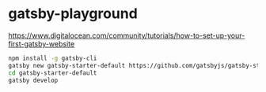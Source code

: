 # gatsby-playground

https://www.digitalocean.com/community/tutorials/how-to-set-up-your-first-gatsby-website

```bash
npm install -g gatsby-cli
gatsby new gatsby-starter-default https://github.com/gatsbyjs/gatsby-starter-default
cd gatsby-starter-default
gatsby develop
```